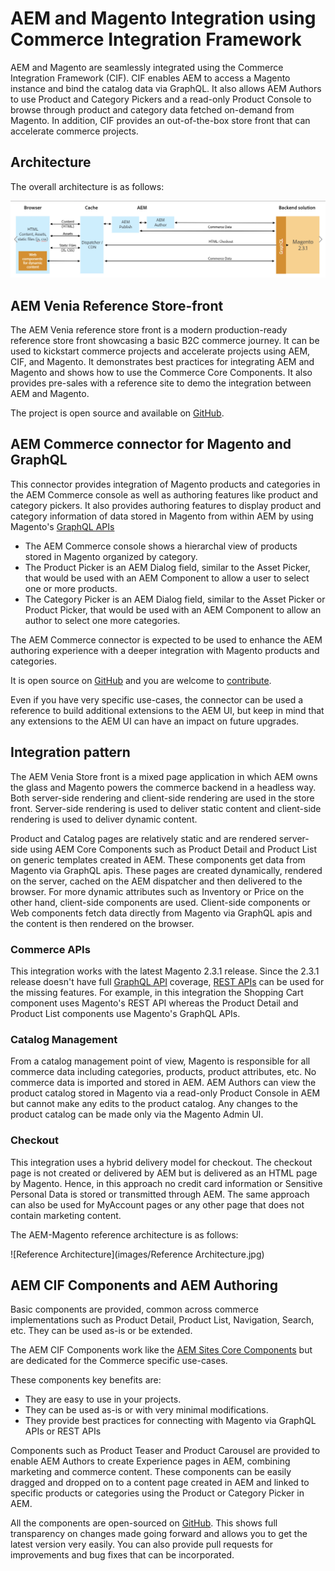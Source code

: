 # AEM and Magento Integration using Commerce Integration Framework

AEM and Magento are seamlessly integrated using the Commerce Integration Framework (CIF). CIF enables AEM to access a Magento instance and bind the catalog data via GraphQL. It also allows AEM Authors to use Product and Category Pickers and a read-only Product Console  to browse through product and category data fetched on-demand from Magento. In addition, CIF provides an out-of-the-box store front that can accelerate commerce projects.

## Architecture

The overall architecture is as follows:

![Architecture Overview](images/architecture-overview.jpg)

## AEM Venia Reference Store-front

The AEM Venia reference store front is a modern production-ready reference store front showcasing a basic B2C commerce journey. It can be used to kickstart commerce projects and accelerate projects using AEM, CIF, and Magento. It demonstrates best practices for integrating AEM and Magento and shows how to use the Commerce Core Components. It also provides pre-sales with a reference site to demo the integration between AEM and Magento.  

The project is open source and available on [GitHub](https://github.com/adobe/aem-core-cif-components).

## AEM Commerce connector for Magento and GraphQL

This connector provides integration of Magento products and categories in the AEM Commerce console as well as authoring features like product and category pickers.  It also provides authoring features to display product and category information of data stored in Magento from within AEM by using Magento's [GraphQL APIs](https://github.com/magento/graphql-ce/wiki/Roadmap)

* The AEM Commerce console shows a hierarchal view of products stored in Magento organized by category.
* The Product Picker is an AEM Dialog field, similar to the Asset Picker, that would be used with an AEM Component to allow a user to select one or more products.
* The Category Picker is an AEM Dialog field, similar to the Asset Picker or Product Picker, that would be used with an AEM Component to allow an author to select one more categories.

The AEM Commerce connector is expected to be used to enhance the AEM authoring experience with a deeper integration with Magento products and categories.

It is open source on [GitHub](https://github.com/adobe/commerce-cif-connector) and you are welcome to [contribute](https://github.com/adobe/commerce-cif-connector/blob/master/.github/CONTRIBUTING.md).

Even if you have very specific use-cases, the connector can be used a reference to build additional extensions to the AEM UI, but keep in mind that any extensions to the AEM UI can have an impact on future upgrades.

## Integration pattern

The AEM Venia Store front is a mixed page application in which AEM owns the glass and Magento powers the commerce backend in a headless way. Both server-side rendering and client-side rendering are used in the store front. Server-side rendering is used to deliver static content and client-side rendering is used to deliver dynamic content. 

Product and Catalog pages are relatively static and are rendered server-side using AEM Core Components such as Product Detail and Product List on generic templates created in AEM. These components get data from Magento via GraphQL apis.
These pages are created dynamically, rendered on the server, cached on the AEM dispatcher and then delivered to the browser.
For more dynamic attributes such as Inventory or Price on the other hand, client-side components are used. Client-side components or Web components fetch data directly from Magento via GraphQL apis and the content is then rendered on the browser. 

### Commerce APIs

This integration works with the latest Magento 2.3.1 release. Since the 2.3.1 release doesn't have full [GraphQL API](https://github.com/magento/graphql-ce/wiki/Roadmap) coverage, [REST APIs](https://devdocs.magento.com/guides/v2.3/rest/bk-rest.html) can be used for the missing features. For example, in this integration the Shopping Cart component uses Magento's REST API whereas the Product Detail and Product List components use Magento's GraphQL APIs. 

### Catalog Management

From a catalog management point of view, Magento is responsible for all commerce data including categories, products, product attributes, etc. No commerce data is imported and stored in AEM. AEM Authors can view the product catalog stored in Magento via a read-only Product Console in AEM but cannot make any edits to the product catalog. Any changes to the product catalog can be made only via the Magento Admin UI. 

### Checkout

This integration uses a hybrid delivery model for checkout. The checkout page is not created or delivered by AEM but is delivered as an HTML page by Magento. Hence, in this approach no credit card information or Sensitive Personal Data is stored or transmitted through AEM. The same approach can also be used for MyAccount pages or any other page that does not contain marketing content.

The AEM-Magento reference architecture is as follows:

![Reference Architecture](images/Reference Architecture.jpg)

## AEM CIF Components and AEM Authoring

Basic components are provided, common across commerce implementations such as Product Detail, Product List, Navigation, Search, etc. They can be used as-is or be extended.

The AEM CIF Components work like the [AEM Sites Core Components](https://github.com/adobe/aem-core-wcm-components) but are dedicated for the Commerce specific use-cases.

These components key benefits are:
* They are easy to use in your projects.
* They can be used as-is or with very minimal modifications.
* They provide best practices for connecting with Magento via GraphQL APIs or REST APIs

Components such as Product Teaser and Product Carousel are provided to enable AEM Authors to create Experience pages in AEM, combining marketing and commerce content. These components can be easily dragged and dropped on to a content page created in AEM and linked to specific products or categories using the Product or Category Picker in AEM. 

All the components are open-sourced on [GitHub](https://github.com/adobe/aem-core-cif-components).
This shows full transparency on changes made going forward and allows you to get the latest version very easily. You can also provide pull requests for improvements and bug fixes that can be incorporated.
